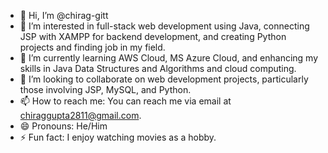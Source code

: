- 👋 Hi, I’m @chirag-gitt
- 👀 I’m interested in full-stack web development using Java, connecting JSP with XAMPP for backend development, and creating Python projects and finding job in my field.
- 🌱 I’m currently learning AWS Cloud, MS Azure Cloud, and enhancing my skills in Java Data Structures and Algorithms and cloud computing.
- 💞️ I’m looking to collaborate on web development projects, particularly those involving JSP, MySQL, and Python.
- 📫 How to reach me: You can reach me via email at chiraggupta2811@gmail.com.
- 😄 Pronouns: He/Him
- ⚡ Fun fact: I enjoy watching movies as a hobby.
